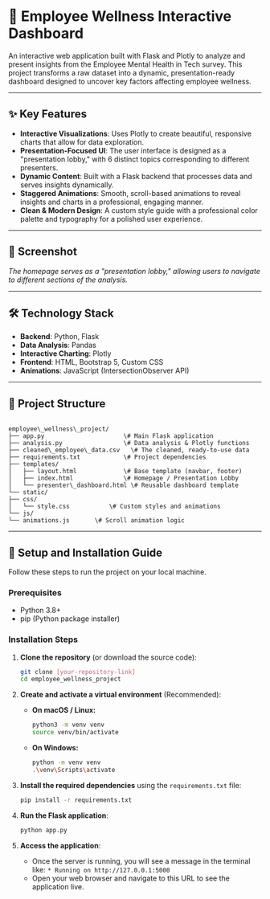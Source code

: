 # 🧠 Employee Wellness Interactive Dashboard

An interactive web application built with Flask and Plotly to analyze and present insights from the Employee Mental Health in Tech survey. This project transforms a raw dataset into a dynamic, presentation-ready dashboard designed to uncover key factors affecting employee wellness.

---
## ✨ Key Features

* **Interactive Visualizations**: Uses Plotly to create beautiful, responsive charts that allow for data exploration.
* **Presentation-Focused UI**: The user interface is designed as a "presentation lobby," with 6 distinct topics corresponding to different presenters.
* **Dynamic Content**: Built with a Flask backend that processes data and serves insights dynamically.
* **Staggered Animations**: Smooth, scroll-based animations to reveal insights and charts in a professional, engaging manner.
* **Clean & Modern Design**: A custom style guide with a professional color palette and typography for a polished user experience.

---
## 📸 Screenshot


*The homepage serves as a "presentation lobby," allowing users to navigate to different sections of the analysis.*

---
## 🛠️ Technology Stack

* **Backend**: Python, Flask
* **Data Analysis**: Pandas
* **Interactive Charting**: Plotly
* **Frontend**: HTML, Bootstrap 5, Custom CSS
* **Animations**: JavaScript (IntersectionObserver API)

---
## 📁 Project Structure

```

employee\_wellness\_project/
├── app.py                      \# Main Flask application
├── analysis.py                 \# Data analysis & Plotly functions
├── cleaned\_employee\_data.csv   \# The cleaned, ready-to-use data
├── requirements.txt            \# Project dependencies
├── templates/
│   ├── layout.html             \# Base template (navbar, footer)
│   ├── index.html              \# Homepage / Presentation Lobby
│   └── presenter\_dashboard.html \# Reusable dashboard template
└── static/
├── css/
│   └── style.css           \# Custom styles and animations
└── js/
└── animations.js       \# Scroll animation logic

````

---
## 🚀 Setup and Installation Guide

Follow these steps to run the project on your local machine.

### **Prerequisites**

* Python 3.8+
* pip (Python package installer)

### **Installation Steps**

1.  **Clone the repository** (or download the source code):
    ```bash
    git clone [your-repository-link]
    cd employee_wellness_project
    ```

2.  **Create and activate a virtual environment** (Recommended):
    * **On macOS / Linux:**
        ```bash
        python3 -m venv venv
        source venv/bin/activate
        ```
    * **On Windows:**
        ```bash
        python -m venv venv
        .\venv\Scripts\activate
        ```

3.  **Install the required dependencies** using the `requirements.txt` file:
    ```bash
    pip install -r requirements.txt
    ```

4.  **Run the Flask application**:
    ```bash
    python app.py
    ```

5.  **Access the application**:
    * Once the server is running, you will see a message in the terminal like:
        `* Running on http://127.0.0.1:5000`
    * Open your web browser and navigate to this URL to see the application live.
